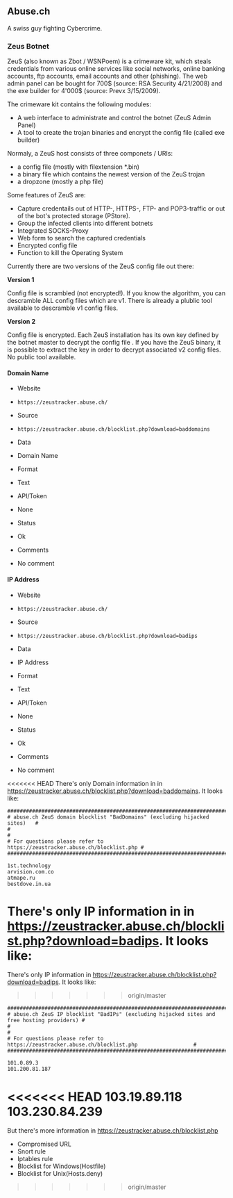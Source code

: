 ## Abuse.ch

A swiss guy fighting Cybercrime.

### Zeus Botnet

ZeuS (also known as Zbot / WSNPoem) is a crimeware kit, which steals credentials
from various online services like social networks, online banking accounts, ftp
accounts, email accounts and other (phishing). The web admin panel can be bought
for 700$ (source: RSA Security 4/21/2008) and the exe builder for 4'000$
(source: Prevx 3/15/2009).

The crimeware kit contains the following modules:
* A web interface to administrate and control the botnet (ZeuS Admin Panel)
* A tool to create the trojan binaries and encrypt the config file (called exe
builder)
 
Normaly, a ZeuS host consists of three componets / URIs:
* a config file (mostly with filextension \*.bin)
* a binary file which contains the newest version of the ZeuS trojan
* a dropzone (mostly a php file)

Some features of ZeuS are:

* Capture credentails out of HTTP-, HTTPS-, FTP- and POP3-traffic or out of the
  bot's protected storage (PStore).
* Group the infected clients into different botnets
* Integrated SOCKS-Proxy
* Web form to search the captured credentials
* Encrypted config file
* Function to kill the Operating System

Currently there are two versions of the ZeuS config file out there:

**Version 1**

Config file is scrambled (not encrypted!). If you know the algorithm, you can
descramble ALL config files which are v1. There is already a plublic tool
available to descramble v1 config files.

**Version 2**

Config file is encrypted. Each ZeuS installation has its own key defined by the
botnet master to decrypt the config file . If you have the ZeuS binary, it is
possible to extract the key in order to decrypt associated v2 config files. No
public tool available.

#### Domain Name
>
* Website
 - `https://zeustracker.abuse.ch/`
* Source
 - `https://zeustracker.abuse.ch/blocklist.php?download=baddomains`
* Data
 - Domain Name
* Format
 - Text
* API/Token
 - None
* Status
 - Ok
* Comments
 - No comment

#### IP Address
>
* Website
 - `https://zeustracker.abuse.ch/`
* Source
 - `https://zeustracker.abuse.ch/blocklist.php?download=badips`
* Data
 - IP Address
* Format
 - Text
* API/Token
 - None
* Status
 - Ok
* Comments
 - No comment

<<<<<<< HEAD
There's only Domain information in  in https://zeustracker.abuse.ch/blocklist.php?download=baddomains. It looks like:


    ############################################################################
    # abuse.ch ZeuS domain blocklist "BadDomains" (excluding hijacked sites)   #
    #                                                                          #
    # For questions please refer to https://zeustracker.abuse.ch/blocklist.php #
    ############################################################################

    1st.technology
    arvision.com.co
    atmape.ru
    bestdove.in.ua

There's only IP information in  in https://zeustracker.abuse.ch/blocklist.php?download=badips. It looks like:
=======

There's only IP information in https://zeustracker.abuse.ch/blocklist.php?download=badips.
It looks like:
>>>>>>> origin/master

    #############################################################################################
    # abuse.ch ZeuS IP blocklist "BadIPs" (excluding hijacked sites and free hosting providers) #
    #                                                                                           #
    # For questions please refer to https://zeustracker.abuse.ch/blocklist.php                  #
    #############################################################################################

    101.0.89.3
    101.200.81.187
<<<<<<< HEAD
    103.19.89.118
    103.230.84.239
=======

But there's more information in https://zeustracker.abuse.ch/blocklist.php

* Compromised URL
* Snort rule
* Iptables rule
* Blocklist for Windows(Hostfile)
* Blocklist for Unix(Hosts.deny)
>>>>>>> origin/master
